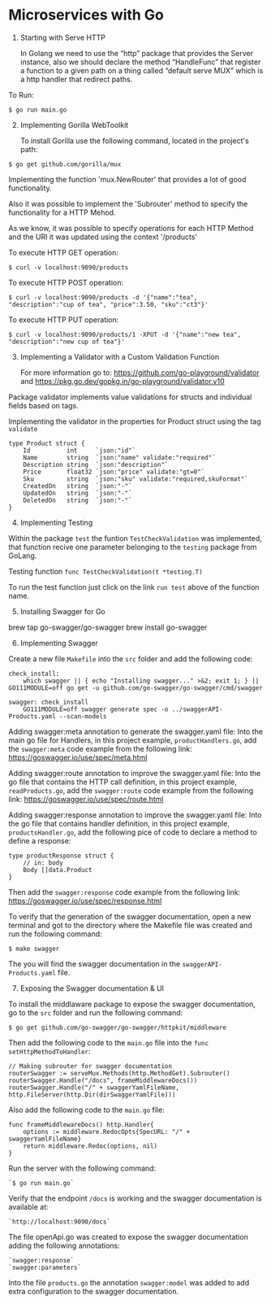 # Microservices with Go

1. Starting with Serve HTTP

	In Golang we need to use the “http” package that provides the Server instance, also we should declare the method “HandleFunc” that register a function to a given path on a thing called “default serve MUX” which is a http handler that redirect paths. 

To Run:

`$ go run main.go`

2. Implementing Gorilla WebToolkit

	To install Gorilla use the following command, located in the project's path:

`$ go get github.com/gorilla/mux`

Implementing the function 'mux.NewRouter' that provides a lot of good functionality.

Also it was possible to implement the 'Subrouter' method to specify the functionality for a HTTP Mehod.

As we know, it was possible to specify operations for each HTTP Method and the URI it was updated using the context '/products'

To execute HTTP GET operation:

`$ curl -v localhost:9090/products`


To execute HTTP POST operation:

`$ curl -v localhost:9090/products -d '{"name":"tea", "description":"cup of tea", "price":3.50, "sku":"ct3"}'`


To execute HTTP PUT operation:

`$ curl -v localhost:9090/products/1 -XPUT -d '{"name":"new tea", "description":"new cup of tea"}'`

3. Implementing a Validator with a Custom Validation Function 

	For more information go to: https://github.com/go-playground/validator and https://pkg.go.dev/gopkg.in/go-playground/validator.v10

Package validator implements value validations for structs and individual fields based on tags.

Implementing the validator in the properties for Product struct using the tag `validate`

```
type Product struct {
	Id          int     `json:"id"`
	Name        string  `json:"name" validate:"required"`
	Description string  `json:"description"`
	Price       float32 `json:"price" validate:"gt=0"`
	Sku         string  `json:"sku" validate:"required,skuFormat"`
	CreatedOn   string  `json:"-"`
	UpdatedOn   string  `json:"-"`
	DeletedOn   string  `json:"-"`
}
```

4. Implementing Testing 

Within the package `test` the funtion `TestCheckValidation` was implemented, that function recive one parameter belonging to the `testing` package from GoLang.

Testing function
`func TestCheckValidation(t *testing.T)`

To run the test function just click on the link `run test` above of the function name.


 5. Installing Swagger for Go

 brew tap go-swagger/go-swagger
 brew install go-swagger

 6. Implementing Swagger

 Create a new file `Makefile` into the `src` folder and add the following code:
```
check_install:
	which swagger || { echo "Installing swagger..." >&2; exit 1; } || GO111MODULE=off go get -u github.com/go-swagger/go-swagger/cmd/swagger

swagger: check_install
	GO111MODULE=off swagger generate spec -o ../swaggerAPI-Products.yaml --scan-models
```
Adding swagger:meta annotation to generate the swagger.yaml file:
Into the main go file for Handlers, in this project example, `productHandlers.go`, add the `swagger:meta` code example from the following link: https://goswagger.io/use/spec/meta.html

Adding swagger:route annotation to improve the swagger.yaml file:
Into the go file that contains the HTTP call definition, in this project example, `readProducts.go`, add the `swagger:route` code example from the following link: https://goswagger.io/use/spec/route.html

Adding swagger:response annotation to improve the swagger.yaml file:
Into the go file that contains handler definition, in this project example, `productsHandler.go`, add the following pice of code to declare a method to define a response:
```
type productResponse struct {
	// in: body
	Body []data.Product
}
```
Then add the `swagger:response` code example from the following link: https://goswagger.io/use/spec/response.html

To verify that the generation of the swagger documentation, open a new terminal and got to the directory where the Makefile file was created and run the following command:

`$ make swagger`

The you will find the swagger documentation in the `swaggerAPI-Products.yaml` file.

7. Exposing the Swagger documentation & UI

To install the middlaware package to expose the swagger documentation, go to the `src` folder and run the following command:

`$ go get github.com/go-swagger/go-swagger/httpkit/middleware`

Then add the following code to the `main.go` file into the `func setHttpMethodToHandler`:
```
// Making subrouter for swagger documentation
routerSwagger := serveMux.Methods(http.MethodGet).Subrouter()
routerSwagger.Handle("/docs", frameMiddlewareDocs())
routerSwagger.Handle("/" + swaggerYamlFileName, http.FileServer(http.Dir(dirSwaggerYamlFile)))
```
Also add the following code to the `main.go` file:
```
func frameMiddlewareDocs() http.Handler{
	options := middleware.RedocOpts{SpecURL: "/" + swaggerYamlFileName}
	return middleware.Redoc(options, nil)
}
```
Run the server with the following command:

	`$ go run main.go`

Verify that the endpoint `/docs` is working and the swagger documentation is available at:

	`http://localhost:9090/docs`

The file openApi.go was created to expose the swagger documentation adding the following annotations:

	`swagger:response`
	`swagger:parameters`

Into the file `products.go` the annotation `swagger:model` was added to add extra configuration to the swagger documentation.